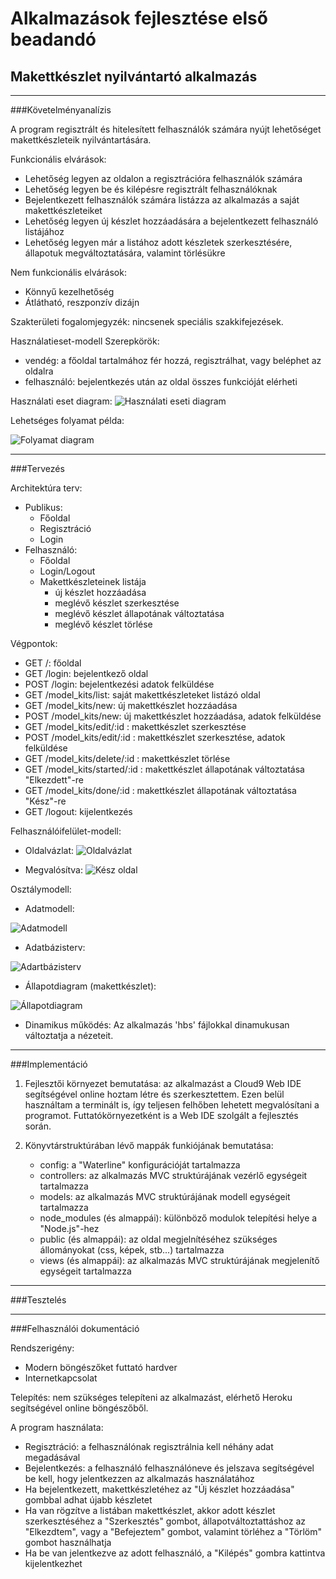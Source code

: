 # Alkalmazások fejlesztése első beadandó
## Makettkészlet nyilvántartó alkalmazás

***

###Követelményanalízis

A program regisztrált és hitelesített felhasználók számára nyújt lehetőséget makettkészleteik nyilvántartására.

Funkcionális elvárások:
  + Lehetőség legyen az oldalon a regisztrációra felhasználók számára
  + Lehetőség legyen be és kilépésre regisztrált felhasználóknak
  + Bejelentkezett felhasználók számára listázza az alkalmazás a saját makettkészleteiket
  + Lehetőség legyen új készlet hozzáadására a bejelentkezett felhasználó listájához
  + Lehetőség legyen már a listához adott készletek szerkesztésére, állapotuk megváltoztatására, valamint törlésükre

Nem funkcionális elvárások:
  + Könnyű kezelhetőség
  + Átlátható, reszponzív dizájn

Szakterületi fogalomjegyzék: nincsenek speciális szakkifejezések.

Használatieset-modell
  Szerepkörök: 
  + vendég: a főoldal tartalmához fér hozzá, regisztrálhat, vagy beléphet az oldalra
  + felhasználó: bejelentkezés után az oldal összes funkcióját elérheti
  
Használati eset diagram:
![Használati eseti diagram](documentation_images/nomnoml.png)

Lehetséges folyamat példa:

![Folyamat diagram](documentation_images/folyamat.png)

***

###Tervezés

Architektúra terv:
  + Publikus:
    + Főoldal
    + Regisztráció
    + Login
  + Felhasználó:
    + Főoldal
    + Login/Logout
    + Makettkészleteinek listája
        + új készlet hozzáadása
        + meglévő készlet szerkesztése
        + meglévő készlet állapotának változtatása
        + meglévő készlet törlése

Végpontok:
  + GET /: főoldal
  + GET /login: bejelentkező oldal
  + POST /login: bejelentkezési adatok felküldése
  + GET /model_kits/list: saját makettkészleteket listázó oldal
  + GET /model_kits/new: új makettkészlet hozzáadása
  + POST /model_kits/new: új makettkészlet hozzáadása, adatok felküldése
  + GET /model_kits/edit/:id : makettkészlet szerkesztése
  + POST /model_kits/edit/:id : makettkészlet szerkesztése, adatok felküldése
  + GET /model_kits/delete/:id : makettkészlet törlése
  + GET /model_kits/started/:id : makettkészlet állapotának változtatása "Elkezdett"-re
  + GET /model_kits/done/:id : makettkészlet állapotának változtatása "Kész"-re
  + GET /logout: kijelentkezés

Felhasználóifelület-modell:
  + Oldalvázlat:
  ![Oldalvázlat](documentation_images/vazlat.PNG)
  
  + Megvalósítva:
  ![Kész oldal](documentation_images/keszoldal.PNG)

Osztálymodell:
  + Adatmodell:
  
  ![Adatmodell](documentation_images/adatmodell.png)
  
  + Adatbázisterv:
  
  ![Adartbázisterv](documentation_images/adatbazismodell.png)
  
  + Állapotdiagram (makettkészlet):
  
  ![Állapotdiagram](documentation_images/allapotdiagram.png)

  + Dinamikus működés:
    Az alkalmazás 'hbs' fájlokkal dinamukusan változtatja a nézeteit.



***

###Implementáció

1. Fejlesztői környezet bemutatása:
    az alkalmazást a Cloud9 Web IDE segítségével online hoztam létre és szerkesztettem. Ezen belül használtam a           terminált is, így teljesen felhőben lehetett megvalósítani a programot. Futtatókörnyezetként is a Web IDE szolgált a fejlesztés során.

2. Könyvtárstruktúrában lévő mappák funkiójának bemutatása:
    + config: a "Waterline" konfigurációját tartalmazza
    + controllers: az alkalmazás MVC struktúrájának vezérlő egységeit tartalmazza
    + models: az alkalmazás MVC struktúrájának modell egységeit tartalmazza
    + node_modules (és almappái): különböző modulok telepítési helye a "Node.js"-hez
    + public (és almappái): az oldal megjelnítéséhez szükséges állományokat (css, képek, stb...) tartalmazza
    + views (és almappái): az alkalmazás MVC struktúrájának megjelenítő egységeit tartalmazza

***

###Tesztelés



***

###Felhasználói dokumentáció

Rendszerigény: 
  + Modern böngészőket futtató hardver
  + Internetkapcsolat

Telepítés: nem szükséges telepíteni az alkalmazást, elérhető Heroku segítségével online böngészőből.

A program használata:
  + Regisztráció: a felhasználónak regisztrálnia kell néhány adat megadásával
  + Bejelentkezés: a felhasználó felhasználóneve és jelszava segítségével be kell, hogy jelentkezzen az alkalmazás használatához
  + Ha bejelentkezett, makettkészletéhez az "Új készlet hozzáadása" gombbal adhat újabb készletet
  + Ha van rögzítve a listában makettkészlet, akkor adott készlet szerkesztéséhez a "Szerkesztés" gombot, állapotváltoztattáshoz az "Elkezdtem", vagy a "Befejeztem" gombot, valamint törléhez a "Törlöm" gombot használhatja
  + Ha be van jelentkezve az adott felhasználó, a "Kilépés" gombra kattintva kijelentkezhet 
